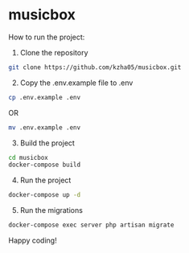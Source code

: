 # musicbox

How to run the project:

1. Clone the repository
```bash
git clone https://github.com/kzha05/musicbox.git
```

2. Copy the .env.example file to .env
```bash
cp .env.example .env
```

OR

```bash
mv .env.example .env
```

3. Build the project
```bash
cd musicbox
docker-compose build
```

4. Run the project
```bash
docker-compose up -d
```

5. Run the migrations
```bash
docker-compose exec server php artisan migrate
```

Happy coding!